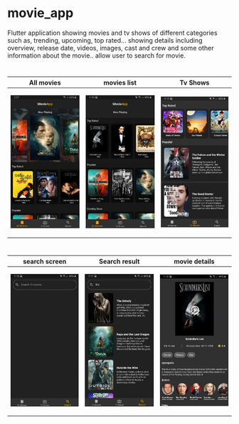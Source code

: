 # movie_app

Flutter application showing movies and tv shows of different categories such as, trending, upcoming, top rated...
showing details including overview, release date, videos, images, cast and crew and some other information about the movie.. allow user to search for movie.


#
#




| All movies   | movies list | Tv Shows |
| -------------- | -------------- | -------------- |
| <p align="center"> <img src="screenshots/movieHomeSreen.jpg" width="100%"> </p> | <p align="center"> <img src="screenshots/movieLists.jpg" width="100%"> </p> | <p align="center"> <img src="screenshots/tvShows.jpg" width="100%"> </p> |



#
#




| search screen | Search result |movie details|
| -------------- | -------------- |-------------- |
| <p align="center"> <img src="screenshots/emptySearch.jpg" width="100%"> </p> | <p align="center"> <img src="screenshots/searchResult.jpg" width="100%"> </p> |  <p align="center"> <img src="screenshots/movieDetails.jpg" width="100%"> </p> | 


